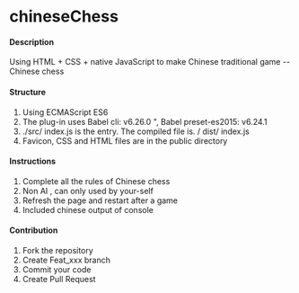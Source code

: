 # chineseChess

#### Description
Using HTML + CSS + native JavaScript to make Chinese traditional game -- Chinese chess

#### Structure

1. Using ECMAScript ES6
2. The plug-in uses Babel cli: v6.26.0 ", Babel preset-es2015: v6.24.1
3. ./src/ index.js is the entry. The compiled file is. / dist/ index.js
4. Favicon, CSS and HTML files are in the public directory

#### Instructions

1.  Complete all the rules of Chinese chess
2.  Non AI , can only used by your-self
3.  Refresh the page and restart after a game
4.  Included chinese output of console 

#### Contribution

1.  Fork the repository
2.  Create Feat_xxx branch
3.  Commit your code
4.  Create Pull Request


